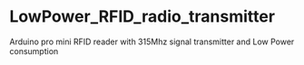 # LowPower_RFID_radio_transmitter
Arduino pro mini RFID reader with 315Mhz signal transmitter and Low Power consumption
